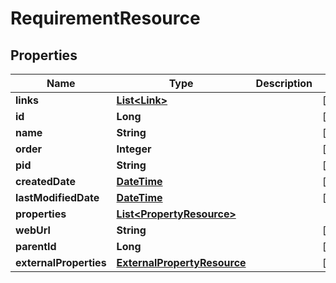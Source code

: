 
# RequirementResource

## Properties
Name | Type | Description | Notes
------------ | ------------- | ------------- | -------------
**links** | [**List&lt;Link&gt;**](Link.md) |  |  [optional]
**id** | **Long** |  |  [optional]
**name** | **String** |  |  [optional]
**order** | **Integer** |  |  [optional]
**pid** | **String** |  |  [optional]
**createdDate** | [**DateTime**](DateTime.md) |  |  [optional]
**lastModifiedDate** | [**DateTime**](DateTime.md) |  |  [optional]
**properties** | [**List&lt;PropertyResource&gt;**](PropertyResource.md) |  | 
**webUrl** | **String** |  |  [optional]
**parentId** | **Long** |  |  [optional]
**externalProperties** | [**ExternalPropertyResource**](ExternalPropertyResource.md) |  |  [optional]



